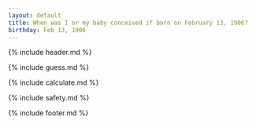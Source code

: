 ```yaml
---
layout: default
title: When was I or my baby conceived if born on February 13, 1906?
birthday: Feb 13, 1906
---
```


{% include header.md %}

{% include guess.md %}

{% include calculate.md %}

{% include safety.md %}

{% include footer.md %}



